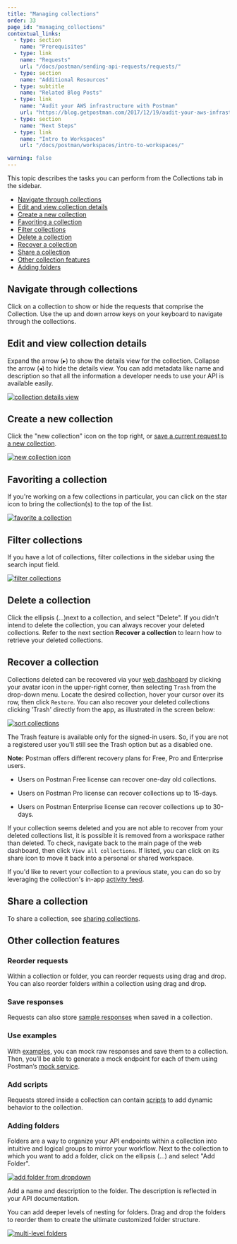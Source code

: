 ```yaml
---
title: "Managing collections"
order: 33
page_id: "managing_collections"
contextual_links:
  - type: section
    name: "Prerequisites"
  - type: link
    name: "Requests"
    url: "/docs/postman/sending-api-requests/requests/"
  - type: section
    name: "Additional Resources"
  - type: subtitle
    name: "Related Blog Posts"
  - type: link
    name: "Audit your AWS infrastructure with Postman"
    url: "https://blog.getpostman.com/2017/12/19/audit-your-aws-infrastructure-with-postman/?_ga=2.124079308.754547870.1571851340-1454169035.1570491567"
  - type: section
    name: "Next Steps"
  - type: link
    name: "Intro to Workspaces"
    url: "/docs/postman/workspaces/intro-to-workspaces/"

warning: false
---
```



This topic describes the tasks you can perform from the Collections tab in the sidebar.

* [Navigate through collections](#navigate-through-collections)
* [Edit and view collection details](#edit-and-view-collection-details)
* [Create a new collection](#create-a-new-collection)
* [Favoriting a collection](#favoriting-a-collection)
* [Filter collections](#filter-collections)
* [Delete a collection](#delete-a-collection)
* [Recover a collection](#recover-a-collection)
* [Share a collection](#share-a-collection)
* [Other collection features](#other-collection-features)
* [Adding folders](#adding-folders)

## Navigate through collections

Click on a collection to show or hide the requests that comprise the Collection. Use the up and down arrow keys on your keyboard to navigate through the collections.

## Edit and view collection details

Expand the arrow (&#9656;) to show the details view for the collection. Collapse the arrow (&#9666;) to hide the details view. You can add metadata like name and description so that all the information a developer needs to use your API is available easily.

[![collection details view](https://assets.postman.com/postman-docs/Collection_Details_View_New.png)](https://assets.postman.com/postman-docs/Collection_Details_View_New.png)

## Create a new collection

Click the "new collection" icon on the top right, or [save a current request to a new collection](/docs/postman/collections/creating-collections/).

[![new collection icon](https://assets.postman.com/postman-docs/WS-create-new-collection-sidebar.png)](https://assets.postman.com/postman-docs/WS-create-new-collection-sidebar.png)

## Favoriting a collection

If you're working on a few collections in particular, you can click on the star icon to bring the collection(s) to the top of the list.

[![favorite a collection](https://assets.postman.com/postman-docs/WS-favorite-sidebar+copy.png)](https://assets.postman.com/postman-docs/WS-favorite-sidebar+copy.png)

## Filter collections

If you have a lot of collections, filter collections in the sidebar using the search input field.  

[![filter collections](https://assets.postman.com/postman-docs/WS-filter-collections-sidebar.png)](https://assets.postman.com/postman-docs/WS-filter-collections-sidebar.png)

## Delete a collection

Click the ellipsis (...)next to a collection, and select "Delete". If you didn't intend to delete the collection, you can always recover your deleted collections. Refer to the next section **Recover a collection** to learn how to retrieve your deleted collections.

## Recover a collection

Collections deleted can be recovered via your [web dashboard](https://app.getpostman.com/) by clicking your avatar icon in the upper-right corner, then selecting `Trash` from the drop-down menu. Locate the desired collection, hover your cursor over its row, then click `Restore`. You can also recover your deleted collections clicking 'Trash' directly from the app, as illustrated in the screen below:

[![sort collections](https://assets.postman.com/postman-docs/Trash2.png)](https://assets.postman.com/postman-docs/Trash2.png)

The Trash feature is available only for the signed-in users. So, if you are not a registered user you'll still see the Trash option but as a disabled one.

**Note:** Postman offers different recovery plans for Free, Pro and Enterprise users.

* Users on Postman Free license can recover one-day old collections.

* Users on Postman Pro license can recover collections up to 15-days.

* Users on Postman Enterprise license can recover collections up to 30-days.

If your collection seems deleted and you are not able to recover from your deleted collections list, it is possible it is removed from a workspace rather than deleted. To check, navigate back to the main page of the web dashboard, then click `View all collections`. If listed, you can click on its share icon to move it back into a personal or shared workspace.

If you'd like to revert your collection to a previous state, you can do so by leveraging the collection's in-app [activity feed](/docs/postman/workspaces/activity-feed-and-restoring-collections/).

## Share a collection

To share a collection, see [sharing collections](/docs/postman/collections/sharing-collections/).

## Other collection features

### Reorder requests

Within a collection or folder, you can reorder requests using drag and drop. You can also reorder folders within a collection using drag and drop.

### Save responses

Requests can also store [sample responses](/docs/postman/sending-api-requests/responses/) when saved in a collection.

### Use examples

With [examples](/docs/postman/collections/examples/), you can mock raw responses and save them to a collection. Then, you’ll be able to generate a mock endpoint for each of them using Postman’s [mock service](/docs/postman/mock-servers/intro-to-mock-servers/).

### Add scripts

Requests stored inside a collection can contain [scripts](/docs/postman/scripts/intro-to-scripts/) to add dynamic behavior to the collection.

### Adding folders

Folders are a way to organize your API endpoints within a collection into intuitive and logical groups to mirror your workflow. Next to the collection to which you want to add a folder, click on the ellipsis (...) and select "Add Folder".

[![add folder from dropdown](https://assets.postman.com/postman-docs/Add_Folder_Dropdown.png)](https://assets.postman.com/postman-docs/Add_Folder_Dropdown.png)

Add a name and description to the folder. The description is reflected in your API documentation.

You can add deeper levels of nesting for folders. Drag and drop the folders to reorder them to create the ultimate customized folder structure.

[![multi-level folders](https://assets.postman.com/postman-docs/Collections_Folder_View.png)](https://assets.postman.com/postman-docs/Collections_Folder_View.png)
